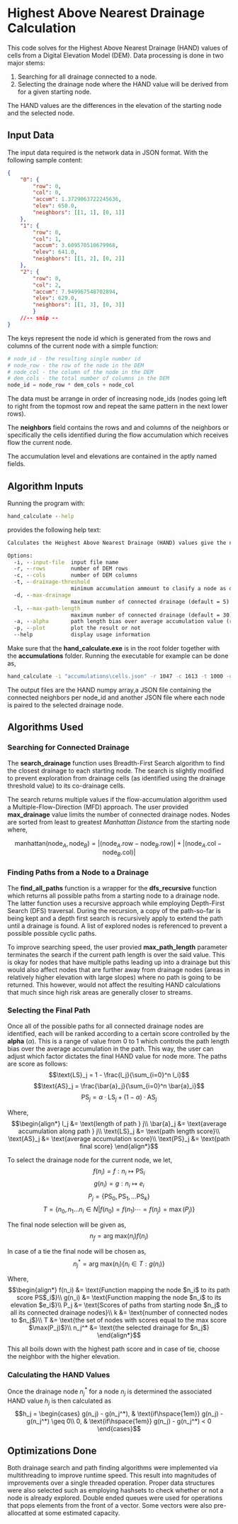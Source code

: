 # Highest Above Nearest Drainage Calculation

This code solves for the Highest Above Nearest Drainage (HAND) values of cells from a Digital Elevation Model (DEM). Data processing is done in two major stems:

1. Searching for all drainage connected to a node.
2. Selecting the drainage node where the HAND value will be derived from for a given starting node.

The HAND values are the differences in the elevation of the starting node and the selected node.

## Input Data
The input data required is the network data in JSON format. With the following sample content:

```json
{
    "0": {
        "row": 0,
        "col": 0,
        "accum": 1.3729063722245636,
        "elev": 650.0,
        "neighbors": [[1, 1], [0, 1]]
    }, 
    "1": {
        "row": 0,
        "col": 1,
        "accum": 3.609570510679968,
        "elev": 641.0,
        "neighbors": [[1, 2], [0, 2]]
    },
    "2": {
        "row": 0,
        "col": 2,
        "accum": 7.949967548702894,
        "elev": 629.0, 
        "neighbors": [[1, 3], [0, 3]] 
        }
    //-- snip --
}
```
The keys represent the node id which is generated from the rows and columns of the current node with a simple function:

```python
# node_id - the resulting single number id
# node_row - the row of the node in the DEM
# node_col - the column of the node in the DEM
# dem_cols - the total number of columns in the DEM
node_id = node_row * dem_cols + node_col
```

The data must be arrange in order of increasing node_ids (nodes going left to right from the topmost row and repeat the same pattern in the next lower rows).

The **neighbors** field contains the rows and and columns of the neighbors or specifically the cells identified during the flow accumulation which receives flow the current node.

The accumulation level and elevations are contained in the aptly named fields.

## Algorithm Inputs
Running the program with:
```cmd
hand_calculate --help
```
provides the following help text:
```cmd
Calculates the Heighest Above Nearest Drainage (HAND) values give the network data. The network data is a json file contaning the node_id incrementing from 0 to the data length. Each node must contain the accumulation value, row and column location of the node,the flow accumulation value and the list of neighbor nodes.

Options:
  -i, --input-file  input file name
  -r, --rows        number of DEM rows
  -c, --cols        number of DEM columns
  -t, --drainage-threshold
                    minimum accumulation ammount to clasify a node as drainage
  -d, --max-drainage
                    maximum number of connected drainage (default = 5)
  -l, --max-path-length
                    maximum number of connected drainage (default = 30)
  -a, --alpha       path length bias over average accumulation value (range 0 to 1) (default = 0.9)
  -p, --plot        plot the result or not
  --help            display usage information
```

Make sure that the **hand_calculate.exe** is in the root folder together with the **accumulations** folder. Running the executable for example can be done as,

```cmd
hand_calculate -i "accumulations\cells.json" -r 1047 -c 1613 -t 1000 -d 5 -l 40 -a 0.9 -p
```

The output files are the HAND numpy array,a JSON file containing the connected neighbors per node_id and another JSON file where each node is paired to the selected drainage node.

## Algorithms Used
### Searching for Connected Drainage
The **search_drainage** function uses Breadth-First Search algorithm to find the closest drainage to each starting node. The search is slightly modified to prevent exploration from drainage cells (as identified using the drainage threshold value) to its co-drainage cells.

The search returns multiple values if the flow-accumulation algorithm used a Multiple-Flow-Direction (MFD) approach. The user provided **max_drainage** value limits the number of connected drainage nodes. Nodes are sorted from least to greatest *Manhattan Distance* from the starting node where,

$${\text{manhattan}(\text{node}_A,\text{node}_B)} = \left|(\text{node}_A.\text{row} - \text{node}_B.\text{row})\right| + \left|(\text{node}_A.\text{col} - \text{node}_B.\text{col})\right|$$

### Finding Paths from a Node to a Drainage
The **find_all_paths** function is a wrapper for the **dfs_recursive** function which returns all possible paths from a starting node to a drainage node. The latter function uses a recursive approach while employing Depth-First Search (DFS) traversal. During the recursion, a copy of the path-so-far is being kept and a depth first search is recursively apply to extend the path until a drainage is found. A list of explored nodes is referenced to prevent a possible possible cyclic paths.

To improve searching speed, the user provied **max_path_length** parameter terminates the search if the current path length is over the said value. This is okay for nodes that have multiple paths leading up into a drainage but this would also affect nodes that are further away from drainage nodes (areas in relatively higher elevation with large slopes) where no path is going to be returned. This however, would not affect the resulting HAND calculations that much since high risk areas are generally closer to streams.

### Selecting the Final Path
Once all of the possible paths for all connected drainage nodes are identified, each will be ranked according to a certain score controlled by the **alpha** $(\alpha)$. This is a range of value from 0 to 1 which controls the path length bias over the average accumulation in the path. This way, the user can adjust which factor dictates the final HAND value for node more. The paths are score as follows:
$$\text{LS}_j = 1 - \frac{l_j}{\sum_{i=0}^n l_i}$$
$$\text{AS}_j = \frac{\bar{a}_j}{\sum_{i=0}^n \bar{a}_i}$$
$$\text{PS}_j = \alpha \cdot \text{LS}_j + (1-\alpha) \cdot \text{AS}_j$$

Where,
$$\begin{align*}
    l_j &= \text{length of path } j\\
    \bar{a}_j &= \text{average accumulation along path } j\\
    \text{LS}_j &= \text{path length score}\\
    \text{AS}_j &= \text{average accumulation score}\\
    \text{PS}_j &= \text{path final score}
\end{align*}$$

To select the drainage node for the current node, we let,
$$f(n_i) = f: n_i \mapsto \text{PS}_i$$
$$g(n_i) = g: n_i \mapsto e_i$$
$$P_j = \{\text{PS}_0,\text{PS}_1,...\text{PS}_k\}$$
$$ T = \{ n_0,n_1...n_i \in N| f(n_0) = f(n_1) \cdots = f(n_j) = \max(P_j)\}$$

The final node selection will be given as,
$$n_f = \text{arg max}(n_i) {f(n_i)}$$

In case of a tie the final node will be chosen as,
$$n_j^* = \text{arg max} (n_i) \{n_i \in T: g(n_i)\}$$

Where,
$$\begin{align*}
    f(n_i) &= \text{Function mapping the node $n_i$ to its path score PS$_i$}\\
    g(n_i) &= \text{Function mapping the node $n_i$ to its elevation $e_i$}\\
    P_j &= \text{Scores of paths from starting node $n_j$ to all its connected drainage nodes}\\
    k &= \text{number of connected nodes to $n_j$}\\
    T &= \text{the set of nodes with scores equal to the max score $\max(P_j)$}\\
    n_j^* &= \text{the selected drainage for $n_j$}
\end{align*}$$

This all boils down with the highest path score and in case of tie, choose the neighbor with the higher elevation.

### Calculating the HAND Values
Once the drainage node $n_j^*$ for a node $n_j$ is determined the associated HAND value $h_j$ is then calculated as
$$h_j = \begin{cases}
    g(n_j) - g(n_j^*), & \text{if\hspace{1em}} g(n_j) - g(n_j^*) \geq 0\\
    0, & \text{if\hspace{1em}} g(n_j) - g(n_j^*) < 0
\end{cases}$$

## Optimizations Done
Both drainage search and path finding algorithms were implemented via multithreading to improve runtime speed. This result into magnitudes of improvements over a single threaded operation. Proper data structures were also selected such as employing hashsets to check whether or not a node is already explored. Double ended queues were used for operations that pops elements from the front of a vector. Some vectors were also pre-allocatted at some estimated capacity.



